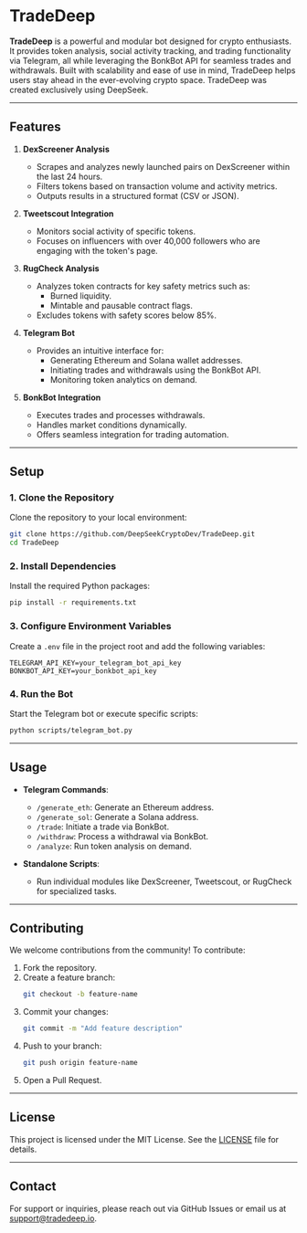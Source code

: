 # TradeDeep

**TradeDeep** is a powerful and modular bot designed for crypto enthusiasts. It provides token analysis, social activity tracking, and trading functionality via Telegram, all while leveraging the BonkBot API for seamless trades and withdrawals. Built with scalability and ease of use in mind, TradeDeep helps users stay ahead in the ever-evolving crypto space. TradeDeep was created exclusively using DeepSeek.

---

## **Features**

1. **DexScreener Analysis**
   - Scrapes and analyzes newly launched pairs on DexScreener within the last 24 hours.
   - Filters tokens based on transaction volume and activity metrics.
   - Outputs results in a structured format (CSV or JSON).

2. **Tweetscout Integration**
   - Monitors social activity of specific tokens.
   - Focuses on influencers with over 40,000 followers who are engaging with the token's page.

3. **RugCheck Analysis**
   - Analyzes token contracts for key safety metrics such as:
     - Burned liquidity.
     - Mintable and pausable contract flags.
   - Excludes tokens with safety scores below 85%.

4. **Telegram Bot**
   - Provides an intuitive interface for:
     - Generating Ethereum and Solana wallet addresses.
     - Initiating trades and withdrawals using the BonkBot API.
     - Monitoring token analytics on demand.

5. **BonkBot Integration**
   - Executes trades and processes withdrawals.
   - Handles market conditions dynamically.
   - Offers seamless integration for trading automation.

---

## **Setup**

### **1. Clone the Repository**

Clone the repository to your local environment:

```bash
git clone https://github.com/DeepSeekCryptoDev/TradeDeep.git
cd TradeDeep
```

### **2. Install Dependencies**

Install the required Python packages:

```bash
pip install -r requirements.txt
```

### **3. Configure Environment Variables**

Create a `.env` file in the project root and add the following variables:

```plaintext
TELEGRAM_API_KEY=your_telegram_bot_api_key
BONKBOT_API_KEY=your_bonkbot_api_key
```

### **4. Run the Bot**

Start the Telegram bot or execute specific scripts:

```bash
python scripts/telegram_bot.py
```

---

## **Usage**

- **Telegram Commands**:
  - `/generate_eth`: Generate an Ethereum address.
  - `/generate_sol`: Generate a Solana address.
  - `/trade`: Initiate a trade via BonkBot.
  - `/withdraw`: Process a withdrawal via BonkBot.
  - `/analyze`: Run token analysis on demand.

- **Standalone Scripts**:
  - Run individual modules like DexScreener, Tweetscout, or RugCheck for specialized tasks.

---

## **Contributing**

We welcome contributions from the community! To contribute:

1. Fork the repository.
2. Create a feature branch:
   ```bash
   git checkout -b feature-name
   ```
3. Commit your changes:
   ```bash
   git commit -m "Add feature description"
   ```
4. Push to your branch:
   ```bash
   git push origin feature-name
   ```
5. Open a Pull Request.

---

## **License**

This project is licensed under the MIT License. See the [LICENSE](LICENSE) file for details.

---

## **Contact**

For support or inquiries, please reach out via GitHub Issues or email us at support@tradedeep.io.

